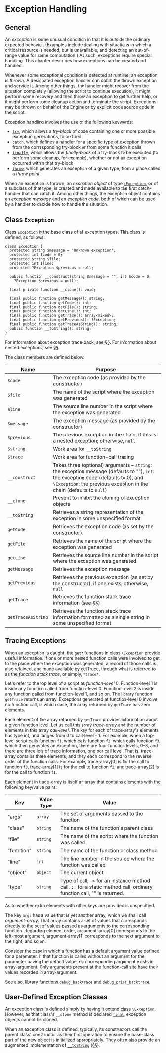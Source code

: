 # Exception Handling

## General

An *exception* is some unusual condition in that it is outside the
ordinary expected behavior. (Examples include dealing with situations in
which a critical resource is needed, but is unavailable, and detecting
an out-of-range value for some computation.) As such, exceptions require
special handling. This chapter describes how exceptions can be created
and handled.

Whenever some exceptional condition is detected at runtime, an exception
is *thrown*. A designated exception handler can *catch* the thrown
exception and service it. Among other things, the handler might recover
from the situation completely (allowing the script to continue
execution), it might perform some recovery and then throw an exception
to get further help, or it might perform some cleanup action and
terminate the script. Exceptions may be thrown on behalf of the Engine
or by explicit code source code in the script.

Exception handling involves the use of the following keywords:

* [`try`](11-statements.md#the-try-statement), which allows a *try-block* of code containing one or more possible exception generations, to be tried
* [`catch`](11-statements.md#the-try-statement), which defines a handler for a specific type of exception thrown from the corresponding try-block or from some function it calls
* [`finally`](11-statements.md#the-try-statement), which allows the *finally-block* of a try-block to be executed (to perform some cleanup, for example), whether or not an exception occurred within that try-block
* [`throw`](11-statements.md#the-throw-statement), which generates an exception of a given type, from a place called a *throw point*.

When an exception is thrown, an *exception object* of type [`\Exception`](19-exception-handling.md#class-exception), or of a subclass of that type, is created and made available to
the first catch-handler that can catch it. Among other things, the
exception object contains an *exception message* and an *exception
code*, both of which can be used by a handler to decide how to handle
the situation.

## Class `Exception`

Class `Exception` is the base class of all exception types. This class is
defined, as follows:

```Hack
class Exception {
  protected string $message = 'Unknown exception';
  protected int $code = 0;
  protected string $file;
  protected int $line;
  protected ?Exception $previous = null;

  public function __construct(string $message = "", int $code = 0,
    ?Exception $previous = null);

  final private function __clone(): void;

  final public function getMessage(): string;
  final public function getCode(): int;
  final public function getFile(): string;
  final public function getLine(): int;
  final public function getTrace(): array<mixed>;
  final public function getPrevious(): ?Exception;
  final public function getTraceAsString(): string;
  public function __toString(): string;
}
```

For information about exception trace-back, see [§§](19-exception-handling.md#tracing-exceptions). For information
about nested exceptions, see [§§](19-exception-handling.md#tracing-exceptions). 

The class members are defined below:

Name	| Purpose
----    | -------
`$code`	| The exception code (as provided by the constructor)
`$file`	| The name of the script where the exception was generated
`$line`	| The source line number in the script where the exception was generated
`$message`	| The exception message (as provided by the constructor)
`$previous`	| The previous exception in the chain, if this is a nested exception; otherwise, `null`
`$string`	| Work area for `__toString`
`$trace`	| Work area for function-call tracing
`__construct`	| Takes three (optional) arguments – `string`: the exception message (defaults to ""), `int`: the exception code (defaults to 0), and `\Exception`: the previous exception in the chain (defaults to `null`)
`__clone`	| Present to inhibit the cloning of exception objects
`__toString`	| Retrieves a string representation of the exception in some unspecified format
`getCode`	| Retrieves the exception code (as set by the constructor).
`getFile`	| Retrieves the name of the script where the exception was generated
`getLine`	| Retrieves the source line number in the script where the exception was generated
`getMessage`	| Retrieves the exception message
`getPrevious`	| Retrieves the previous exception (as set by the constructor), if one exists; otherwise, `null`
`getTrace`	| Retrieves the function stack trace information (see [§§](19-exception-handling.md#tracing-exceptions))
`getTraceAsString`	| Retrieves the function stack trace information formatted as a single string in some unspecified format

## Tracing Exceptions

When an exception is caught, the `get*` functions in class `\Exception`
provide useful information. If one or more nested function calls were
involved to get to the place where the exception was generated, a record
of those calls is also retained, and made available by getTrace, through
what is referred to as the *function stack trace*, or simply, `*trace*`.

Let's refer to the top level of a script as *function-level* 0.
Function-level 1 is inside any function called from function-level 0.
Function-level 2 is inside any function called from function-level 1,
and so on. The library function `getTrace` returns an array. Exceptions
generated at function-level 0 involve no function call, in which case,
the array returned by `getTrace` has zero elements.

Each element of the array returned by `getTrace` provides information
about a given function level. Let us call this array *trace-array* and
the number of elements in this array *call-level*. The key for each of
trace-array's elements has type int, and ranges from 0 to
call-level - 1. For example, when a top-level script calls function `f1`,
which calls function `f2`, which calls function `f3`, which then generates
an exception, there are four function levels, 0–3, and there are three
lots of trace information, one per call level. That is, trace-array
contains three elements, and they each correspond to the reverse order
of the function calls. For example, trace-array[0] is for the call to
function `f3`, trace-array[1] is for the call to function `f2`, and
trace-array[2] is for the call to function `f1`.

Each element in trace-array is itself an array that contains elements
with the following key/value pairs:

Key	| Value Type	| Value
--- | ----------    | -----
"args"	| `array`	| The set of arguments passed to the function
"class"	| `string` |	The name of the function's parent class
"file"	| `string` |	The name of the script where the function was called
"function"	| `string` |	The name of the function or class method
"line"	| `int` |	The line number in the source where the function was called
"object" |	`object` | The current object
"type"	| `string` |	Type of call; `->` for an instance method call, `::` for a static method call, ordinary function call, "" is returned.

As to whether extra elements with other keys are provided is
unspecified.

The key `args` has a value that is yet another array, which we shall
call *argument-array*. That array contains a set of values that
corresponds directly to the set of values passed as arguments to the
corresponding function. Regarding element order, argument-array[0]
corresponds to the left-most argument, argument-array[1] corresponds to
the next argument to the right, and so on.

Consider the case in which a function has a default argument value
defined for a parameter. If that function is called without an argument
for the parameter having the default value, no corresponding argument
exists in array-argument. Only arguments present at the function-call
site have their values recorded in array-argument. 

See also, library functions [`debug_backtrace`](http://www.php.net/debug_backtrace) and
[`debug_print_backtrace`](http://www.php.net/debug_print_backtrace).

## User-Defined Exception Classes

An exception class is defined simply by having it extend class [`\Exception`](19-exception-handling.md#class-exception). However, as that class's `__clone` method is declared [`final`](16-classes.md#methods), exception objects cannot be cloned.

When an exception class is defined, typically, its constructors call the
parent class' constructor as their first operation to ensure the
base-class part of the new object is initialized appropriately. They
often also provide an augmented implementation of
[`__toString`](http://docs.hhvm.com/manual/en/language.oop5.magic.php) 
([§§](16-classes.md#method-__tostring)).


